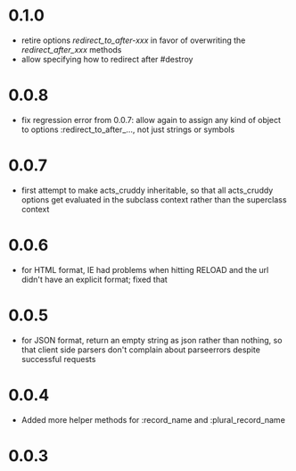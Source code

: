 0.1.0
=====
	
  * retire options *redirect_to_after-xxx* in favor of overwriting the *redirect_after_xxx* methods
  * allow specifying how to redirect after #destroy

0.0.8
=====

  * fix regression error from 0.0.7: allow again to assign any kind of object to options :redirect_to_after_..., not just strings or symbols 
  
0.0.7
=====

  * first attempt to make acts_cruddy inheritable, so that all acts_cruddy options get evaluated in the subclass context rather than the superclass context
  
0.0.6
=====

  * for HTML format, IE had problems when hitting RELOAD and the url didn't have an explicit format; fixed that
  
0.0.5
=====

  * for JSON format, return an empty string as json rather than nothing, so that client side parsers don't complain about parseerrors despite successful requests
  
0.0.4
=====

  * Added more helper methods for :record_name and :plural_record_name
  
0.0.3
=====


